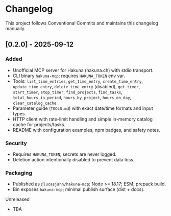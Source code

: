 # Changelog

This project follows Conventional Commits and maintains this changelog manually.

## [0.2.0] - 2025-09-12

### Added
- Unofficial MCP server for Hakuna (hakuna.ch) with stdio transport.
- CLI binary `hakuna-mcp`; requires `HAKUNA_TOKEN` env var.
- Tools: `list_time_entries`, `get_time_entry`, `create_time_entry`, `update_time_entry`, `delete_time_entry` (disabled), `get_timer`, `start_timer`, `stop_timer`, `find_projects`, `find_tasks`, `total_hours_in_period`, `hours_by_project`, `hours_on_day`, `clear_catalog_cache`.
- Parameter guide (`TOOLS.md`) with exact date/time formats and input types.
- HTTP client with rate-limit handling and simple in-memory catalog cache for projects/tasks.
- README with configuration examples, npm badges, and safety notes.

### Security
- Requires `HAKUNA_TOKEN`; secrets are never logged.
- Deletion action intentionally disabled to prevent data loss.

### Packaging
- Published as `@lucasjahn/hakuna-mcp`; Node >= 18.17; ESM; prepack build.
- Bin exposes `hakuna-mcp`; minimal publish surface (dist + docs).

Unreleased
- TBA
